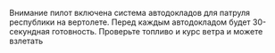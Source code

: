 Внимание пилот включена система автодокладов для патруля республики на вертолете. Перед каждым автодокладом будет 30-секундная готовность. Проверьте топливо и курс ветра и можете взлетать
